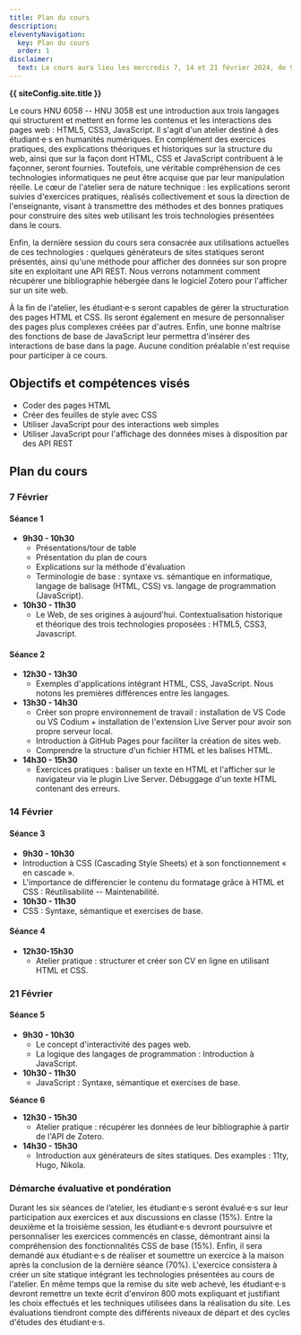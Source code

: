 ```yaml
---
title: Plan du cours
description: 
eleventyNavigation:
  key: Plan du cours
  order: 1
disclaimer:
  text: Le cours aura lieu les mercredis 7, 14 et 21 février 2024, de 9h30 à 11h30 et de 12h30 à 15h30.
---
```


**{{ siteConfig.site.title }}**

Le cours HNU 6058 -- HNU 3058 est une introduction aux trois langages qui structurent et mettent en forme les contenus et les interactions des pages web : HTML5, CSS3, JavaScript. Il s'agit d'un atelier destiné à des étudiant·e·s en humanités numériques. En complément des exercices pratiques, des explications théoriques et historiques sur la structure du web, ainsi que sur la façon dont HTML, CSS et JavaScript contribuent à le façonner, seront fournies.
Toutefois, une véritable compréhension de ces technologies informatiques ne peut être acquise que par leur manipulation réelle. Le cœur de l'atelier sera de nature technique : les explications seront suivies d'exercices pratiques, réalisés collectivement et sous la direction de l'enseignante, visant à transmettre des méthodes et des bonnes pratiques pour construire des sites web utilisant les trois technologies présentées dans le cours. 

Enfin, la dernière session du cours sera consacrée aux utilisations actuelles de ces technologies : quelques générateurs de sites statiques seront présentés, ainsi qu'une méthode pour afficher des données sur son propre site en exploitant une API REST. Nous verrons notamment comment récupérer une bibliographie hébergée dans le logiciel Zotero pour l'afficher sur un site web.
 
À la fin de l'atelier, les étudiant·e·s seront capables de gérer la structuration des pages HTML et CSS. Ils seront également en mesure de personnaliser des pages plus complexes créées par d'autres. Enfin, une bonne maîtrise des fonctions de base de JavaScript leur permettra d'insérer des interactions de base dans la page. 
Aucune condition préalable n'est requise pour participer à ce cours.
    
    
      
## Objectifs et compétences visés
- Coder des pages HTML
- Créer des feuilles de style avec CSS
- Utiliser JavaScript pour des interactions web simples
- Utiliser JavaScript pour l'affichage des données mises à disposition par des API REST

## Plan du cours
### 7 Février
#### Séance 1
- **9h30 - 10h30**
  - Présentations/tour de table
  - Présentation du plan de cours
  - Explications sur la méthode d'évaluation
  - Terminologie de base : syntaxe vs. sémantique en informatique, langage de balisage (HTML, CSS) vs. langage de programmation (JavaScript).
- **10h30 - 11h30**
  - Le Web, de ses origines à aujourd'hui. Contextualisation historique et théorique des trois technologies proposées : HTML5, CSS3, Javascript.

#### Séance 2
- **12h30 - 13h30**
  - Exemples d'applications intégrant HTML, CSS, JavaScript. Nous notons les premières différences entre les langages.
- **13h30 - 14h30**
  - Créer son propre environnement de travail : installation de VS Code ou VS Codium + installation de l'extension Live Server pour avoir son propre serveur local.
  - Introduction à GitHub Pages pour faciliter la création de sites web.
  - Comprendre la structure d'un fichier HTML et les balises HTML.
- **14h30 - 15h30**
  - Exercices pratiques : baliser un texte en HTML et l'afficher sur le navigateur via le plugin Live Server. Débuggage d'un texte HTML contenant des erreurs.

### 14 Février
#### Séance 3
- **9h30 - 10h30**
 - Introduction à CSS (Cascading Style Sheets) et à son fonctionnement « en cascade ».
 - L'importance de différencier le contenu du formatage grâce à HTML et CSS : Réutilisabilité -- Maintenabilité.
- **10h30 - 11h30**
- CSS : Syntaxe, sémantique et exercises de base.

#### Séance 4
- **12h30-15h30**
  - Atelier pratique : structurer et créer son CV en ligne en utilisant HTML et CSS.

### 21 Février
#### Séance 5
- **9h30 - 10h30**
  - Le concept d'interactivité des pages web.
  - La logique des langages de programmation : Introduction à JavaScript.
- **10h30 - 11h30**
  - JavaScript : Syntaxe, sémantique et exercises de base.

**Séance 6**
- **12h30 - 15h30**
  - Atelier pratique : récupérer les données de leur bibliographie à partir de l'API de Zotero.
- **14h30 - 15h30**
  - Introduction aux générateurs de sites statiques. Des examples : 11ty, Hugo, Nikola.

### Démarche évaluative et pondération
Durant les six séances de l’atelier, les étudiant·e·s seront évalué·e·s sur leur participation aux exercices et aux discussions en classe (15%). Entre la deuxième et la troisième session, les étudiant·e·s devront poursuivre et personnaliser les exercices commencés en classe, démontrant ainsi la compréhension des fonctionnalités CSS de base (15%). Enfin, il sera demandé aux étudiant·e·s de réaliser et soumettre un exercice à la maison après la conclusion de la dernière séance (70%). L'exercice consistera à créer un site statique intégrant les technologies présentées au cours de l'atelier. En même temps que la remise du site web achevé, les étudiant·e·s devront remettre un texte écrit d'environ 800 mots expliquant et justifiant les choix effectués et les techniques utilisées dans la réalisation du site. Les évaluations tiendront compte des différents niveaux de départ et des cycles d'études des étudiant·e·s.
